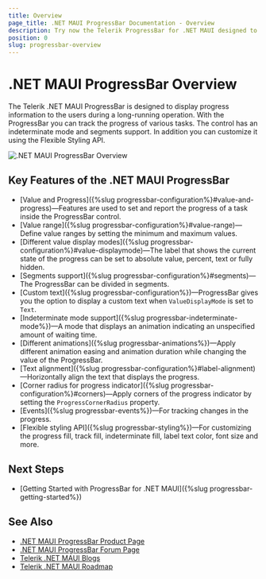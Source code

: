 ```yaml
---
title: Overview
page_title: .NET MAUI ProgressBar Documentation - Overview
description: Try now the Telerik ProgressBar for .NET MAUI designed to track the progress of various tasks.
position: 0
slug: progressbar-overview
---
```


# .NET MAUI ProgressBar Overview

The Telerik .NET MAUI ProgressBar is designed to display progress information to the users during a long-running operation. With the ProgressBar you can track the progress of various tasks. The control has an indeterminate mode and segments support. In addition you can customize it using the Flexible Styling API.  

![.NET MAUI ProgressBar Overview](images/progressbar-overview.png)

## Key Features of the .NET MAUI ProgressBar

* [Value and Progress]({%slug progressbar-configuration%}#value-and-progress)&mdash;Features are used to set and report the progress of a task inside the ProgressBar control.
* [Value range]({%slug progressbar-configuration%}#value-range)&mdash;Define value ranges by setting the minimum and maximum values.
* [Different value display modes]({%slug progressbar-configuration%}#value-displaymode)&mdash;The label that shows the current state of the progress can be set to absolute value, percent, text or fully hidden.
* [Segments support]({%slug progressbar-configuration%}#segments)&mdash;The ProgressBar can be divided in segments.
* [Custom text]({%slug progressbar-configuration%})&mdash;ProgressBar gives you the option to display a custom text when `ValueDisplayMode` is set to `Text`.
* [Indeterminate mode support]({%slug progressbar-indeterminate-mode%})&mdash;A mode that displays an animation indicating an unspecified amount of waiting time.
* [Different animations]({%slug progressbar-animations%})&mdash;Apply different animation easing and animation duration while changing the value of the ProgressBar.
* [Text alignment]({%slug progressbar-configuration%}#label-alignment)&mdash;Horizontally align the text that displays the progress. 
* [Corner radius for progress indicator]({%slug progressbar-configuration%}#corners)&mdash;Apply corners of the progress indicator by setting the `ProgressCornerRadius` property.
* [Events]({%slug progressbar-events%})&mdash;For tracking changes in the progress.  
* [Flexible styling API]({%slug progressbar-styling%})&mdash;For customizing the progress fill, track fill, indeterminate fill, label text color, font size and more.

## Next Steps

- [Getting Started with ProgressBar for .NET MAUI]({%slug progressbar-getting-started%})

## See Also

- [.NET MAUI ProgressBar Product Page](https://www.telerik.com/maui-ui/progressbar)
- [.NET MAUI ProgressBar Forum Page](https://www.telerik.com/forums/maui?tagId=1978)
- [Telerik .NET MAUI Blogs](https://www.telerik.com/blogs/mobile-net-maui)
- [Telerik .NET MAUI Roadmap](https://www.telerik.com/support/whats-new/maui-ui/roadmap)
